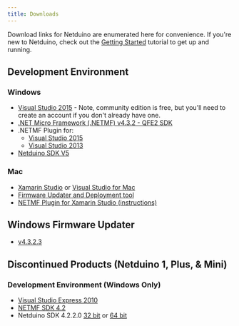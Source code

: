 ```yaml
---
title: Downloads
---
```


Download links for Netduino are enumerated here for convenience. If you're new to Netduino, check out the [Getting Started](../../Getting_Started/) tutorial to get up and running.

## Development Environment

### Windows

* [Visual Studio 2015](https://www.visualstudio.com/vs/older-downloads/) - Note, community edition is free, but you'll need to create an account if you don't already have one.
* [.NET Micro Framework (.NETMF) v4.3.2 - QFE2 SDK](http://downloads.wildernesslabs.co/NETMF_SDK/netmf-v4.3.2-SDK-QFE2-RTM.zip)
* .NETMF Plugin for:
  * [Visual Studio 2015](http://downloads.wildernesslabs.co/NETMF_SDK/netmfvs14.vsix)
  * [Visual Studio 2013](http://downloads.wildernesslabs.co/NETMF_SDK/netmfvs2013.vsix)
* [Netduino SDK V5](http://downloads.wildernesslabs.co/Netduino_SDK/netduinosdk_v5.exe)

### Mac
 
* [Xamarin Studio](http://www.monodevelop.com/download/) or [Visual Studio for Mac](https://www.visualstudio.com/vs/visual-studio-mac/)
* [Firmware Updater and Deployment tool](https://github.com/WildernessLabs/Netduino-Updater/releases)
* [NETMF Plugin for Xamarin Studio (instructions)](/Netduino/About/Updating_Firmware)

## Windows Firmware Updater

* [v4.3.2.3](http://downloads.wildernesslabs.co/Netduino_SDK/NetduinoUpdate_4.3.2.3.zip)


## Discontinued Products (Netduino 1, Plus, & Mini)

### Development Environment (Windows Only)

* [Visual Studio Express 2010](https://www.visualstudio.com/vs/older-downloads/)
* [NETMF SDK 4.2](http://downloads.wildernesslabs.co/NETMF_SDK/MicroFrameworkSDK_NETMF42_QFE2.MSI)
* Netduino SDK 4.2.2.0 [32 bit](http://downloads.wildernesslabs.co/Netduino_SDK/netduinosdk_32bit_NETMF42.exe) or [64 bit](http://downloads.wildernesslabs.co/Netduino_SDK/netduinosdk_64bit_NETMF42.exe)



